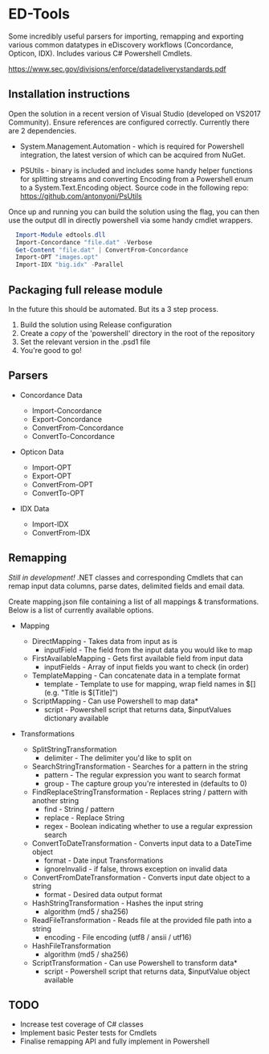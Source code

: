 # ED-Tools
Some incredibly useful parsers for importing, remapping and exporting various common datatypes in eDiscovery workflows (Concordance, Opticon, IDX). Includes various C# Powershell Cmdlets.

https://www.sec.gov/divisions/enforce/datadeliverystandards.pdf


## Installation instructions
Open the solution in a recent version of Visual Studio (developed on VS2017 Community). Ensure references are configured correctly. Currently there are 2 dependencies.

- System.Management.Automation - which is required for Powershell integration, the latest version of which can be acquired from NuGet.

- PSUtils - binary is included and includes some handy helper functions for splitting streams and converting Encoding from a Powershell enum to a System.Text.Encoding object.
Source code in the following repo:
https://github.com/antonyoni/PsUtils


Once up and running you can build the solution using the flag,  you can then use the output dll in directly powershell via some handy cmdlet wrappers.

```powershell
  Import-Module edtools.dll
  Import-Concordance "file.dat" -Verbose
  Get-Content "file.dat" | ConvertFrom-Concordance
  Import-OPT "images.opt"
  Import-IDX "big.idx" -Parallel
```

## Packaging full release module
In the future this should be automated. But its a 3 step process.
1. Build the solution using Release configuration
2. Create a *copy* of the 'powershell' directory in the root of the repository
3. Set the relevant version in the .psd1 file
4. You're good to go!

## Parsers
* Concordance Data
  * Import-Concordance
  * Export-Concordance
  * ConvertFrom-Concordance
  * ConvertTo-Concordance

* Opticon Data
  * Import-OPT
  * Export-OPT
  * ConvertFrom-OPT
  * ConvertTo-OPT

* IDX Data
  * Import-IDX
  * ConvertFrom-IDX


## Remapping
*Still in development!*
.NET classes and corresponding Cmdlets that can remap input data columns, parse dates, delimited fields and email data.

Create mapping.json file containing a list of all mappings & transformations. Below is a list of currently available options.

* Mapping
  * DirectMapping - Takes data from input as is
      * inputField - The field from the input data you would like to map
  * FirstAvailableMapping - Gets first available field from input data
      * inputFields - Array of input fields you want to check (in order)
  * TemplateMapping - Can concatenate data in a template format
      * template - Template to use for mapping, wrap field names in $[] (e.g. "Title is $[Title]")
  * ScriptMapping - Can use Powershell to map data*
      * script - Powershell script that returns data, $inputValues dictionary available

* Transformations
  * SplitStringTransformation
      * delimiter - The delimiter you'd like to split on
  * SearchStringTransformation - Searches for a pattern in the string
      * pattern - The regular expression you want to search format
      * group - The capture group you're interested in (defaults to 0)
  * FindReplaceStringTransformation - Replaces string / pattern with another string
      * find - String / pattern
      * replace - Replace String
      * regex - Boolean indicating whether to use a regular expression search
  * ConvertToDateTransformation - Converts input data to a DateTime object
      * format - Date input Transformations
      * ignoreInvalid - if false, throws exception on invalid data
  * ConvertFromDateTransformation - Converts input date object to a string
      * format - Desired data output format
  * HashStringTransformation - Hashes the input string
      * algorithm (md5 / sha256)
  * ReadFileTransformation - Reads file at the provided file path into a string
      * encoding - File encoding (utf8 / ansii / utf16)
  * HashFileTransformation
      * algorithm (md5 / sha256)
  * ScriptTransformation - Can use Powershell to transform data*
      * script - Powershell script that returns data, $inputValue object available


## TODO
- Increase test coverage of C# classes
- Implement basic Pester tests for Cmdlets
- Finalise remapping API and fully implement in Powershell
